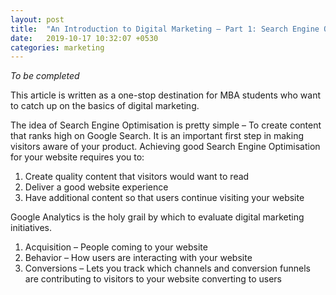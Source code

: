 ```yaml
---
layout: post
title:  "An Introduction to Digital Marketing – Part 1: Search Engine Optimisation"
date:   2019-10-17 10:32:07 +0530
categories: marketing
---
```


*To be completed*  

This article is written as a one-stop destination for MBA students who want to catch up on the basics of digital marketing.  

The idea of Search Engine Optimisation is pretty simple – To create content that ranks high on Google Search. It is an important first step in making visitors aware of your product. Achieving good Search Engine Optimisation for your website requires you to:  

1. Create quality content that visitors would want to read   
2. Deliver a good website experience  
3. Have additional content so that users continue visiting your website  

Google Analytics is the holy grail by which to evaluate digital marketing initiatives.  

1. Acquisition – People coming to your website  
2. Behavior – How users are interacting with your website  
3. Conversions – Lets you track which channels and conversion funnels are contributing to visitors to your website converting to users  
